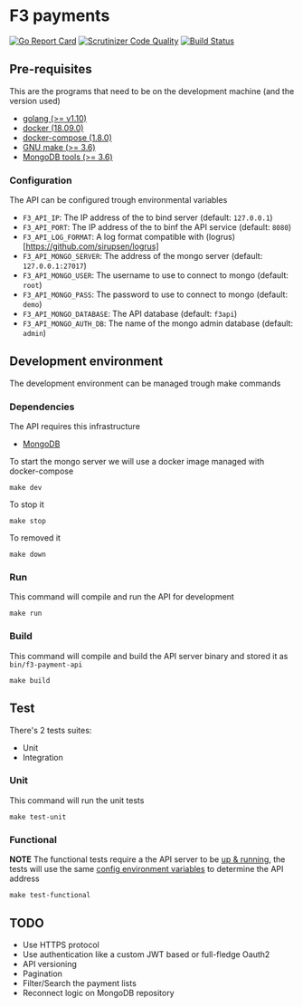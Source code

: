 # F3 payments
[![Go Report Card](https://goreportcard.com/badge/github.com/hmoragrega/f3-payments)](https://goreportcard.com/report/github.com/hmoragrega/f3-payments)
[![Scrutinizer Code Quality](https://scrutinizer-ci.com/g/hmoragrega/f3-payments/badges/quality-score.png?b=master)](https://scrutinizer-ci.com/g/hmoragrega/f3-payments/?branch=master)
[![Build Status](https://scrutinizer-ci.com/g/hmoragrega/f3-payments/badges/build.png?b=master)](https://scrutinizer-ci.com/g/hmoragrega/f3-payments/build-status/master)

## Pre-requisites
This are the programs that need to be on the development machine (and the version used)
- [golang (>= v1.10)](https://golang.org/)
- [docker (18.09.0)](https://docs.docker.com/install/#releases)
- [docker-compose (1.8.0)](https://docs.docker.com/compose/install/)
- [GNU make (>= 3.6)](https://www.gnu.org/software/make/)
- [MongoDB tools (>= 3.6)](https://docs.mongodb.com/master/reference/program/mongoimport/#bin.mongoimport)

### Configuration
The API can be configured trough environmental variables
- `F3_API_IP`: The IP address of the to bind server (default: `127.0.0.1`)
- `F3_API_PORT`: The IP address of the to binf the API service (default: `8080`)
- `F3_API_LOG_FORMAT`: A log format compatible with (logrus)[https://github.com/sirupsen/logrus]
- `F3_API_MONGO_SERVER`: The address of the mongo server (default: `127.0.0.1:27017`)
- `F3_API_MONGO_USER`: The username to use to connect to mongo (default: `root`)
- `F3_API_MONGO_PASS`: The password to use to connect to mongo (default: `demo`)
- `F3_API_MONGO_DATABASE`: The API database (default: `f3api`)
- `F3_API_MONGO_AUTH_DB`: The name of the mongo admin database (default: `admin`)

## Development environment
The development environment can be managed trough make commands

### Dependencies
The API requires this infrastructure
- [MongoDB](https://www.mongodb.com/)

To start the mongo server we will use a docker image managed with docker-compose
```
make dev
```

To stop it
```
make stop
```

To removed it
```
make down
```

### Run
This command will compile and run the API for development
```
make run
```
### Build
This command will compile and build the API server binary and stored it as `bin/f3-payment-api`
```
make build
```

## Test
There's 2 tests suites:
- Unit
- Integration

### Unit 
This command will run the unit tests
```
make test-unit
```

### Functional 
**NOTE** The functional tests require a the API server to be [up & running](#run), the tests will use the same [config environment variables](#configuration) to determine the API address
```
make test-functional
```

## TODO
- Use HTTPS protocol
- Use authentication like a custom JWT based or full-fledge Oauth2
- API versioning
- Pagination
- Filter/Search the payment lists
- Reconnect logic on MongoDB repository